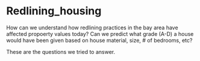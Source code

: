 # Redlining_housing

How can we understand how redlining practices in the bay area have affected propoerty values today?
Can we predict what grade (A-D) a house would have been given based on house material, size, # of bedrooms, etc?

These are the questions we tried to answer.
